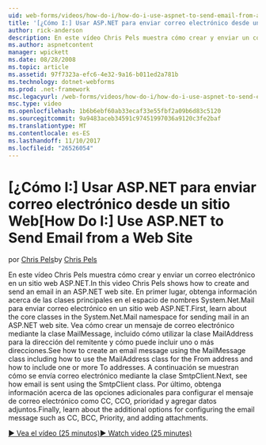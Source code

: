 ```yaml
---
uid: web-forms/videos/how-do-i/how-do-i-use-aspnet-to-send-email-from-a-web-site
title: '[¿Cómo I:] Usar ASP.NET para enviar correo electrónico desde un sitio Web | Documentos de Microsoft'
author: rick-anderson
description: En este vídeo Chris Pels muestra cómo crear y enviar un correo electrónico en un sitio web ASP.NET. En primer lugar, obtenga información sobre las clases principales en el espacio de nombres System.Net.Mail método f...
ms.author: aspnetcontent
manager: wpickett
ms.date: 08/28/2008
ms.topic: article
ms.assetid: 97f7323a-efc6-4e32-9a16-b011ed2a781b
ms.technology: dotnet-webforms
ms.prod: .net-framework
msc.legacyurl: /web-forms/videos/how-do-i/how-do-i-use-aspnet-to-send-email-from-a-web-site
msc.type: video
ms.openlocfilehash: 1b6b6ebf60ab33ecaf33e55fbf2a09b6d83c5120
ms.sourcegitcommit: 9a9483aceb34591c97451997036a9120c3fe2baf
ms.translationtype: MT
ms.contentlocale: es-ES
ms.lasthandoff: 11/10/2017
ms.locfileid: "26526054"
---
```

<a name="how-do-i-use-aspnet-to-send-email-from-a-web-site"></a><span data-ttu-id="c2219-104">[¿Cómo I:] Usar ASP.NET para enviar correo electrónico desde un sitio Web</span><span class="sxs-lookup"><span data-stu-id="c2219-104">[How Do I:] Use ASP.NET to Send Email from a Web Site</span></span>
====================
<span data-ttu-id="c2219-105">por [Chris Pels](https://twitter.com/chrispels)</span><span class="sxs-lookup"><span data-stu-id="c2219-105">by [Chris Pels](https://twitter.com/chrispels)</span></span>

<span data-ttu-id="c2219-106">En este vídeo Chris Pels muestra cómo crear y enviar un correo electrónico en un sitio web ASP.NET.</span><span class="sxs-lookup"><span data-stu-id="c2219-106">In this video Chris Pels shows how to create and send an email in an ASP.NET web site.</span></span> <span data-ttu-id="c2219-107">En primer lugar, obtenga información acerca de las clases principales en el espacio de nombres System.Net.Mail para enviar correo electrónico en un sitio web ASP.NET.</span><span class="sxs-lookup"><span data-stu-id="c2219-107">First, learn about the core classes in the System.Net.Mail namespace for sending mail in an ASP.NET web site.</span></span> <span data-ttu-id="c2219-108">Vea cómo crear un mensaje de correo electrónico mediante la clase MailMessage, incluido cómo utilizar la clase MailAddress para la dirección del remitente y cómo puede incluir uno o más direcciones.</span><span class="sxs-lookup"><span data-stu-id="c2219-108">See how to create an email message using the MailMessage class including how to use the MailAddress class for the From address and how to include one or more To addresses.</span></span> <span data-ttu-id="c2219-109">A continuación se muestran cómo se envía correo electrónico mediante la clase SmtpClient.</span><span class="sxs-lookup"><span data-stu-id="c2219-109">Next, see how email is sent using the SmtpClient class.</span></span> <span data-ttu-id="c2219-110">Por último, obtenga información acerca de las opciones adicionales para configurar el mensaje de correo electrónico como CC, CCO, prioridad y agregar datos adjuntos.</span><span class="sxs-lookup"><span data-stu-id="c2219-110">Finally, learn about the additional options for configuring the email message such as CC, BCC, Priority, and adding attachments.</span></span>

[<span data-ttu-id="c2219-111">&#9654; Vea el vídeo (25 minutos)</span><span class="sxs-lookup"><span data-stu-id="c2219-111">&#9654; Watch video (25 minutes)</span></span>](https://channel9.msdn.com/Blogs/ASP-NET-Site-Videos/how-do-i-use-aspnet-to-send-email-from-a-web-site)
